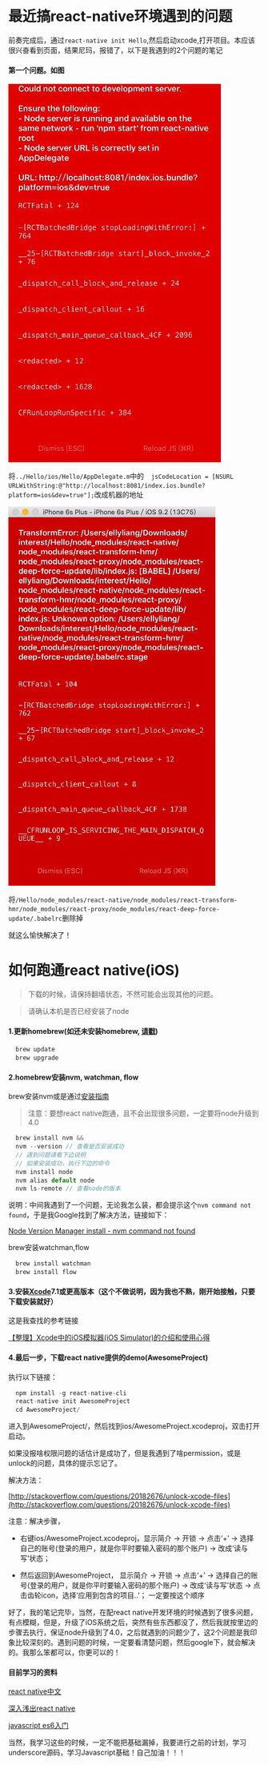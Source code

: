 最近搞react-native环境遇到的问题
================================

前奏完成后，通过`react-native init Hello`,然后启动xcode,打开项目。本应该很兴奋看到页面，结果尼玛，报错了，以下是我遇到的2个问题的笔记

#### 第一个问题。如图

![reactNativeError01](/reactNativeError01.png)

将`../Hello/ios/Hello/AppDelegate.m`中的`  jsCodeLocation = [NSURL URLWithString:@"http://localhost:8081/index.ios.bundle?platform=ios&dev=true"];`改成机器的地址

![reactNativeError02](/reactNativeError02.jpeg)


将`/Hello/node_modules/react-native/node_modules/react-transform-hmr/node_modules/react-proxy/node_modules/react-deep-force-update/.babelrc`删除掉

就这么愉快解决了！


如何跑通react native(iOS)
====================

> 下载的时候，请保持翻墙状态，不然可能会出现其他的问题。

> 请确认本机是否已经安装了node

#### 1.更新homebrew(如还未安装homebrew, [请戳](http://brew.sh/))

```js
  brew update
  brew upgrade
```

#### 2.homebrew安装nvm, watchman, flow

brew安装nvm或是通过[安装指南](https://github.com/creationix/nvm#installation)

> 注意：要想react native跑通，且不会出现很多问题，一定要将node升级到4.0

```js
  brew install nvm && 
  nvm --version // 查看是否安装成功
  // 遇到问题请看下边说明
  // 如果安装成功，执行下边的命令
  nvm install node
  nvm alias default node
  nvm ls-remote // 查看node的版本
```

说明：中间我遇到了一个问题，无论我怎么装，都会提示这个`nvm command not found`，于是我Google找到了解决方法，链接如下：

[Node Version Manager install - nvm command not found](http://stackoverflow.com/questions/16904658/node-version-manager-install-nvm-command-not-found/17707224#17707224)

brew安装watchman,flow

```js
  brew install watchman
  brew install flow
```

#### 3.安装[Xcode]()7.1或更高版本（这个不做说明，因为我也不熟，刚开始接触，只要下载安装就好）

这是我查找的参考链接

[【整理】Xcode中的iOS模拟器(iOS Simulator)的介绍和使用心得](http://www.crifan.com/intro_ios_simulator_in_xcode_and_usage_summary/)

#### 4.最后一步，下载react native提供的demo(AwesomeProject)

执行以下链接：

```js
  npm install -g react-native-cli
  react-native init AwesomeProject
  cd AwesomeProject/
```

进入到AwesomeProject/，然后找到ios/AwesomeProject.xcodeproj，双击打开启动。

如果没报啥权限问题的话估计是成功了，但是我遇到了啥permission，或是unlock的问题，具体的提示忘记了。

解决方法：

[http://stackoverflow.com/questions/20182676/unlock-xcode-files](http://stackoverflow.com/questions/20182676/unlock-xcode-files)

注意：解决步骤，

* 右键ios/AwesomeProject.xcodeproj，显示简介 -> 开锁 -> 点击‘+’ -> 选择自己的账号(登录的用户，就是你平时要输入密码的那个账户) -> 改成‘读与写’状态；

* 然后返回到AwesomeProject， 显示简介 -> 开锁 -> 点击‘+’ -> 选择自己的账号(登录的用户，就是你平时要输入密码的那个账户) -> 改成‘读与写’状态 -> 点击齿轮icon，选择‘应用到包含的项目..’；
一定要按这个顺序

好了，我的笔记完毕，当然，在配react native开发环境的时候遇到了很多问题，有点模糊，但是，升级了iOS系统之后，突然有些东西都没了，然后我就按里边的步骤去执行，保证node升级到了4.0，之后就遇到的问题少了，这2个问题是我印象比较深刻的。遇到问题的时候，一定要看清楚问题，然后google下，就会解决的。我那么笨都可以，你更可以的！

#### 目前学习的资料

[react native中文](http://wiki.jikexueyuan.com/project/react-native/GettingStarted.html)

[深入浅出react native](http://zhuanlan.zhihu.com/FrontendMagazine/19996445)

[javascript es6入门](http://es6.ruanyifeng.com/#docs/object)

当然，我学习这些的时候，一定不能把基础漏掉，我要进行之前的计划，学习underscore源码，学习Javascript基础！自己加油！！！




